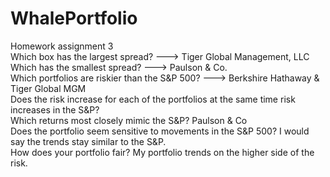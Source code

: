 # WhalePortfolio
Homework assignment 3<br>
Which box has the largest spread?  ---> Tiger Global Management, LLC<br>
Which has the smallest spread? --->  Paulson & Co. <br>
Which portfolios are riskier than the S&P 500? ---> Berkshire Hathaway & Tiger Global MGM <br>
Does the risk increase for each of the portfolios at the same time risk increases in the S&P?<br>
Which returns most closely mimic the S&P? Paulson & Co <br>
Does the portfolio seem sensitive to movements in the S&P 500? I would say the trends stay similar to the S&P. <br>
How does your portfolio fair? My portfolio trends on the higher side of the risk.
